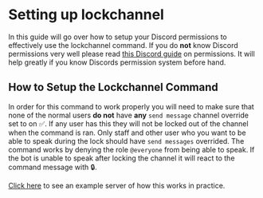
# Setting up lockchannel

In this guide will go over how to setup your Discord permissions to effectively use the lockchannel command. If you do **not** know Discord permissions very well please read [this Discord guide](https://successofone.com/discord/the-complete-guide-to-discord-permissions/) on permissions. It will help greatly if you know Discords permission system before hand.

## How to Setup the Lockchannel Command

In order for this command to work properly you will need to make sure that none of the normal users **do not** have **any** `send message` channel override set to on ✅. If any user has this they will not be locked out of the channel when the command is ran. Only staff and other user who you want to be able to speak during the lock should have `send messages` overrided. The command works by denying the role `@everyone` from being able to speak. If the bot is unable to speak after locking the channel it will react to the command message with 🔒.

[Click here](https://discord.new/8TCrc5qQunRW) to see an example server of how this works in practice.
